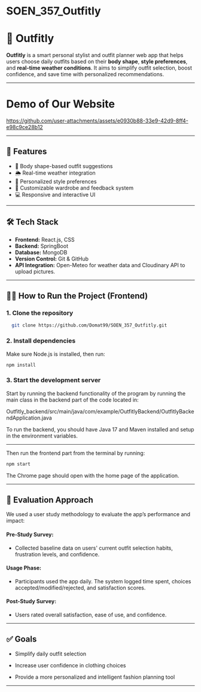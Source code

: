# SOEN_357_Outfitly
# 👗 Outfitly

**Outfitly** is a smart personal stylist and outfit planner web app that helps users choose daily outfits based on their **body shape**, **style preferences**, and **real-time weather conditions**. It aims to simplify outfit selection, boost confidence, and save time with personalized recommendations.

---

# Demo of Our Website

https://github.com/user-attachments/assets/e0930b88-33e9-42d9-8ff4-e98c9ce28b12

---

## 🚀 Features

- 👚 Body shape-based outfit suggestions
- 🌦️ Real-time weather integration
- 🎨 Personalized style preferences
- 🧥 Customizable wardrobe and feedback system
- 💻 Responsive and interactive UI

---

## 🛠️ Tech Stack

- **Frontend:** React.js, CSS
- **Backend:** SpringBoot
- **Database:** MongoDB
- **Version Control:** Git & GitHub
- **API Integration:** Open-Meteo for weather data and Cloudinary API to upload pictures.

---

## 🧑‍💻 How to Run the Project (Frontend)

### 1. Clone the repository

```bash
  git clone https://github.com/Domat99/SOEN_357_Outfitly.git
```

### 2. Install dependencies

Make sure Node.js is installed, then run:

```bash
npm install
```

### 3. Start the development server

Start by running the backend functionality of the program by running the main class in the backend part of the code located in:

Outfitly_backend/src/main/java/com/example/OutfitlyBackend/OutfitlyBackendApplication.java

To run the backend, you should have Java 17 and Maven installed and setup in the environment variables.

---

Then run the frontend part from the terminal by running:

```bash
npm start
```

The Chrome page should open with the home page of the application.

---

## 🧪 Evaluation Approach
We used a user study methodology to evaluate the app’s performance and impact:

#### Pre-Study Survey:
- Collected baseline data on users' current outfit selection habits, frustration levels, and confidence.

#### Usage Phase:
- Participants used the app daily. The system logged time spent, choices accepted/modified/rejected, and satisfaction scores.

#### Post-Study Survey:
- Users rated overall satisfaction, ease of use, and confidence.

---

## ✅ Goals
- Simplify daily outfit selection

- Increase user confidence in clothing choices

- Provide a more personalized and intelligent fashion planning tool

---
